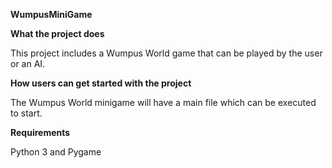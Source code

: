 **WumpusMiniGame**

**What the project does**

This project includes a Wumpus World game that can be played by the user or an AI.

**How users can get started with the project**

The Wumpus World minigame will have a main file which can 
be executed to start.

**Requirements**

Python 3 and Pygame

